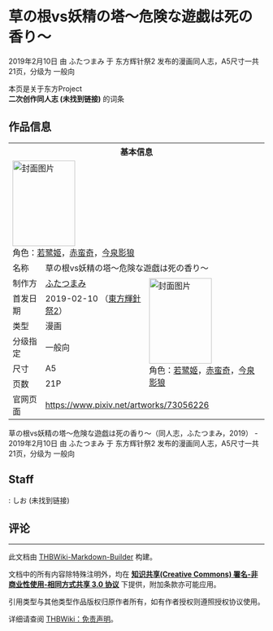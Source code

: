 # 草の根vs妖精の塔～危険な遊戯は死の香り～

<!-- source html: G:\repos\THBWiki-Markdown-Builder\THBWikiMarkdown\Temp\main\6\63\ns0%3A%E8%8D%89%E3%81%AE%E6%A0%B9vs%E5%A6%96%E7%B2%BE%E3%81%AE%E5%A1%94%EF%BD%9E%E5%8D%B1%E9%99%BA%E3%81%AA%E9%81%8A%E6%88%AF%E3%81%AF%E6%AD%BB%E3%81%AE%E9%A6%99%E3%82%8A%EF%BD%9E.html -->

2019年2月10日 由 ふたつまみ 于 东方辉针祭2 发布的漫画同人志，A5尺寸一共21页，分级为 一般向

本页是关于东方Project  
 **二次创作同人志 (未找到链接)** 的词条

## 作品信息

<table><tbody><tr><th colspan="3">基本信息</th></tr><tr><td class="cover-artwork-mobile" colspan="2"><a href="./文件-草の根vs妖精の塔～危険な遊戯は死の香り～封面.jpg.md" class="image" title="封面图片"><img alt="封面图片" src="https://upload.thwiki.cc/thumb/f/f4/%E8%8D%89%E3%81%AE%E6%A0%B9vs%E5%A6%96%E7%B2%BE%E3%81%AE%E5%A1%94%EF%BD%9E%E5%8D%B1%E9%99%BA%E3%81%AA%E9%81%8A%E6%88%AF%E3%81%AF%E6%AD%BB%E3%81%AE%E9%A6%99%E3%82%8A%EF%BD%9E%E5%B0%81%E9%9D%A2.jpg/123px-%E8%8D%89%E3%81%AE%E6%A0%B9vs%E5%A6%96%E7%B2%BE%E3%81%AE%E5%A1%94%EF%BD%9E%E5%8D%B1%E9%99%BA%E3%81%AA%E9%81%8A%E6%88%AF%E3%81%AF%E6%AD%BB%E3%81%AE%E9%A6%99%E3%82%8A%EF%BD%9E%E5%B0%81%E9%9D%A2.jpg" decoding="async" loading="lazy" width="123" height="168" srcset="https://upload.thwiki.cc/thumb/f/f4/%E8%8D%89%E3%81%AE%E6%A0%B9vs%E5%A6%96%E7%B2%BE%E3%81%AE%E5%A1%94%EF%BD%9E%E5%8D%B1%E9%99%BA%E3%81%AA%E9%81%8A%E6%88%AF%E3%81%AF%E6%AD%BB%E3%81%AE%E9%A6%99%E3%82%8A%EF%BD%9E%E5%B0%81%E9%9D%A2.jpg/185px-%E8%8D%89%E3%81%AE%E6%A0%B9vs%E5%A6%96%E7%B2%BE%E3%81%AE%E5%A1%94%EF%BD%9E%E5%8D%B1%E9%99%BA%E3%81%AA%E9%81%8A%E6%88%AF%E3%81%AF%E6%AD%BB%E3%81%AE%E9%A6%99%E3%82%8A%EF%BD%9E%E5%B0%81%E9%9D%A2.jpg 1.5x, https://upload.thwiki.cc/thumb/f/f4/%E8%8D%89%E3%81%AE%E6%A0%B9vs%E5%A6%96%E7%B2%BE%E3%81%AE%E5%A1%94%EF%BD%9E%E5%8D%B1%E9%99%BA%E3%81%AA%E9%81%8A%E6%88%AF%E3%81%AF%E6%AD%BB%E3%81%AE%E9%A6%99%E3%82%8A%EF%BD%9E%E5%B0%81%E9%9D%A2.jpg/247px-%E8%8D%89%E3%81%AE%E6%A0%B9vs%E5%A6%96%E7%B2%BE%E3%81%AE%E5%A1%94%EF%BD%9E%E5%8D%B1%E9%99%BA%E3%81%AA%E9%81%8A%E6%88%AF%E3%81%AF%E6%AD%BB%E3%81%AE%E9%A6%99%E3%82%8A%EF%BD%9E%E5%B0%81%E9%9D%A2.jpg 2x" data-file-width="531" data-file-height="723"></a><div class="cover-char">角色：<a href="./若鹭姬.md" title="若鹭姬">若鹭姬</a>，<a href="./赤蛮奇.md" title="赤蛮奇">赤蛮奇</a>，<a href="./今泉影狼.md" title="今泉影狼">今泉影狼</a></div></td>
</tr><tr><td class="label">名称</td><td colspan="2"> 草の根vs妖精の塔～危険な遊戯は死の香り～ </td></tr><tr><td class="label">制作方</td><td><a href="./ふたつまみ.md" title="ふたつまみ">ふたつまみ</a></td><td class="cover-artwork" rowspan="6" style="min-width:168px;"><a href="./文件-草の根vs妖精の塔～危険な遊戯は死の香り～封面.jpg.md" class="image" title="封面图片"><img alt="封面图片" src="https://upload.thwiki.cc/thumb/f/f4/%E8%8D%89%E3%81%AE%E6%A0%B9vs%E5%A6%96%E7%B2%BE%E3%81%AE%E5%A1%94%EF%BD%9E%E5%8D%B1%E9%99%BA%E3%81%AA%E9%81%8A%E6%88%AF%E3%81%AF%E6%AD%BB%E3%81%AE%E9%A6%99%E3%82%8A%EF%BD%9E%E5%B0%81%E9%9D%A2.jpg/123px-%E8%8D%89%E3%81%AE%E6%A0%B9vs%E5%A6%96%E7%B2%BE%E3%81%AE%E5%A1%94%EF%BD%9E%E5%8D%B1%E9%99%BA%E3%81%AA%E9%81%8A%E6%88%AF%E3%81%AF%E6%AD%BB%E3%81%AE%E9%A6%99%E3%82%8A%EF%BD%9E%E5%B0%81%E9%9D%A2.jpg" decoding="async" loading="lazy" width="123" height="168" srcset="https://upload.thwiki.cc/thumb/f/f4/%E8%8D%89%E3%81%AE%E6%A0%B9vs%E5%A6%96%E7%B2%BE%E3%81%AE%E5%A1%94%EF%BD%9E%E5%8D%B1%E9%99%BA%E3%81%AA%E9%81%8A%E6%88%AF%E3%81%AF%E6%AD%BB%E3%81%AE%E9%A6%99%E3%82%8A%EF%BD%9E%E5%B0%81%E9%9D%A2.jpg/185px-%E8%8D%89%E3%81%AE%E6%A0%B9vs%E5%A6%96%E7%B2%BE%E3%81%AE%E5%A1%94%EF%BD%9E%E5%8D%B1%E9%99%BA%E3%81%AA%E9%81%8A%E6%88%AF%E3%81%AF%E6%AD%BB%E3%81%AE%E9%A6%99%E3%82%8A%EF%BD%9E%E5%B0%81%E9%9D%A2.jpg 1.5x, https://upload.thwiki.cc/thumb/f/f4/%E8%8D%89%E3%81%AE%E6%A0%B9vs%E5%A6%96%E7%B2%BE%E3%81%AE%E5%A1%94%EF%BD%9E%E5%8D%B1%E9%99%BA%E3%81%AA%E9%81%8A%E6%88%AF%E3%81%AF%E6%AD%BB%E3%81%AE%E9%A6%99%E3%82%8A%EF%BD%9E%E5%B0%81%E9%9D%A2.jpg/247px-%E8%8D%89%E3%81%AE%E6%A0%B9vs%E5%A6%96%E7%B2%BE%E3%81%AE%E5%A1%94%EF%BD%9E%E5%8D%B1%E9%99%BA%E3%81%AA%E9%81%8A%E6%88%AF%E3%81%AF%E6%AD%BB%E3%81%AE%E9%A6%99%E3%82%8A%EF%BD%9E%E5%B0%81%E9%9D%A2.jpg 2x" data-file-width="531" data-file-height="723"></a><div class="cover-char">角色：<a href="./若鹭姬.md" title="若鹭姬">若鹭姬</a>，<a href="./赤蛮奇.md" title="赤蛮奇">赤蛮奇</a>，<a href="./今泉影狼.md" title="今泉影狼">今泉影狼</a></div></td>
</tr><tr><td class="label">首发日期</td><td>2019-02-10&#160;（<a href="/展会作品列表?e=%E4%B8%9C%E6%96%B9%E8%BE%89%E9%92%88%E7%A5%AD%232">東方輝針祭2</a>）</td></tr><tr><td class="label">类型</td><td>漫画</td></tr><tr><td class="label">分级指定</td><td>一般向</td></tr><tr><td class="label">尺寸</td><td>A5</td></tr><tr><td class="label">页数</td><td>21P</td></tr>
<tr><td class="label">官网页面</td><td colspan="2"><a rel="nofollow" class="external free" href="https://www.pixiv.net/artworks/73056226">https://www.pixiv.net/artworks/73056226</a></td></tr></tbody></table>

草の根vs妖精の塔～危険な遊戯は死の香り～（同人志，ふたつまみ，2019） - 2019年2月10日 由 ふたつまみ 于 东方辉针祭2 发布的漫画同人志，A5尺寸一共21页，分级为 一般向

## Staff
: しお (未找到链接)


## 评论




---

此文档由 [THBWiki-Markdown-Builder](https://github.com/Delsin-Yu/THBWiki-Markdown-Builder) 构建。

文档中的所有内容除特殊注明外，均在 [**知识共享(Creative Commons) 署名-非商业性使用-相同方式共享 3.0 协议**](https://creativecommons.org/licenses/by-sa/3.0/deed.zh-hans) 下提供，附加条款亦可能应用。

引用类型与其他类型作品版权归原作者所有，如有作者授权则遵照授权协议使用。

详细请查阅 [THBWiki：免责声明](https://thbwiki.cc/THBWiki:%E5%85%8D%E8%B4%A3%E5%A3%B0%E6%98%8E)。

